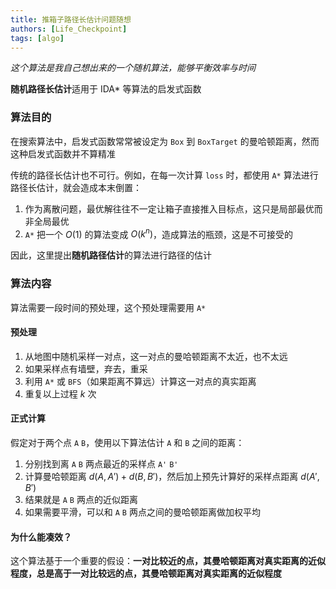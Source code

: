 ```yaml
---
title: 推箱子路径长估计问题随想
authors: [Life_Checkpoint]
tags: [algo]
---
```


*这个算法是我自己想出来的一个随机算法，能够平衡效率与时间*

<!--truncate-->

**随机路径长估计**适用于 IDA* 等算法的启发式函数

### 算法目的

在搜索算法中，启发式函数常常被设定为 `Box` 到 `BoxTarget` 的曼哈顿距离，然而这种启发式函数并不算精准

传统的路径长估计也不可行。例如，在每一次计算 `loss` 时，都使用 `A*` 算法进行路径长估计，就会造成本末倒置：

1. 作为离散问题，最优解往往不一定让箱子直接推入目标点，这只是局部最优而非全局最优
2. `A*` 把一个 $O(1)$ 的算法变成 $O(k^n)$，造成算法的瓶颈，这是不可接受的

因此，这里提出**随机路径估计**的算法进行路径的估计

### 算法内容

算法需要一段时间的预处理，这个预处理需要用 `A*`

#### 预处理

1. 从地图中随机采样一对点，这一对点的曼哈顿距离不太近，也不太远
2. 如果采样点有墙壁，弃去，重采
3. 利用 `A*` 或 `BFS`（如果距离不算远）计算这一对点的真实距离
4. 重复以上过程 $k$ 次

#### 正式计算

假定对于两个点 `A` `B`，使用以下算法估计 `A` 和 `B` 之间的距离：

1. 分别找到离 `A` `B` 两点最近的采样点 `A'` `B'`
2. 计算曼哈顿距离 $d(A,A')+d(B,B')$，然后加上预先计算好的采样点距离 $d(A',B')$
3. 结果就是 `A` `B` 两点的近似距离
4. 如果需要平滑，可以和 `A` `B` 两点之间的曼哈顿距离做加权平均

#### 为什么能凑效？

这个算法基于一个重要的假设：**一对比较近的点，其曼哈顿距离对真实距离的近似程度，总是高于一对比较远的点，其曼哈顿距离对真实距离的近似程度**